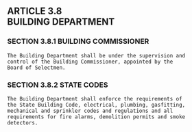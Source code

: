 ## ARTICLE 3.8<br/>BUILDING DEPARTMENT

### SECTION 3.8.1 BUILDING COMMISSIONER

```
The Building Department shall be under the supervision and
control of the Building Commissioner, appointed by the
Board of Selectmen.
```

### SECTION 3.8.2 STATE CODES

```
The Building Department shall enforce the requirements of
the State Building Code, electrical, plumbing, gasfitting,
mechanical and sprinkler codes and regulations and all
requirements for fire alarms, demolition permits and smoke
detectors.
```
